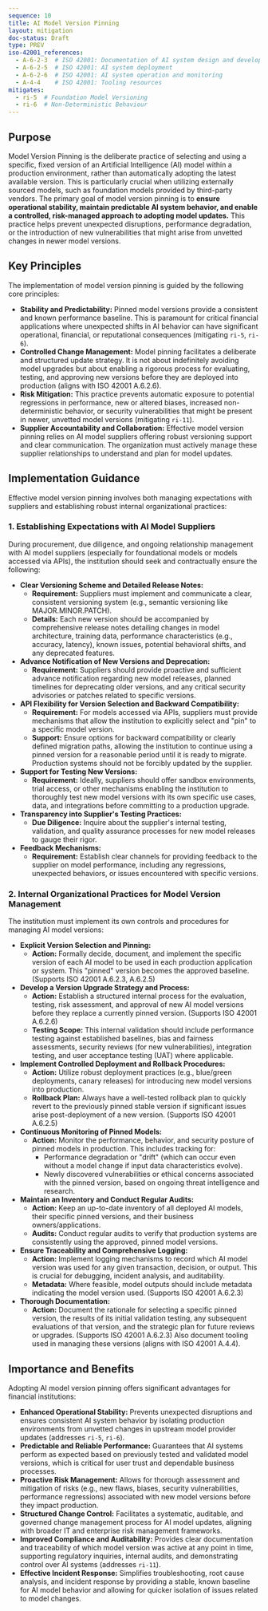 ```yaml
---
sequence: 10
title: AI Model Version Pinning
layout: mitigation
doc-status: Draft
type: PREV
iso-42001_references:
  - A-6-2-3  # ISO 42001: Documentation of AI system design and development
  - A-6-2-5  # ISO 42001: AI system deployment
  - A-6-2-6  # ISO 42001: AI system operation and monitoring
  - A-4-4    # ISO 42001: Tooling resources
mitigates:
  - ri-5  # Foundation Model Versioning
  - ri-6  # Non-Deterministic Behaviour
---
```


## Purpose

Model Version Pinning is the deliberate practice of selecting and using a specific, fixed version of an Artificial Intelligence (AI) model within a production environment, rather than automatically adopting the latest available version. This is particularly crucial when utilizing externally sourced models, such as foundation models provided by third-party vendors. The primary goal of model version pinning is to **ensure operational stability, maintain predictable AI system behavior, and enable a controlled, risk-managed approach to adopting model updates.** This practice helps prevent unexpected disruptions, performance degradation, or the introduction of new vulnerabilities that might arise from unvetted changes in newer model versions.

## Key Principles

The implementation of model version pinning is guided by the following core principles:

* **Stability and Predictability:** Pinned model versions provide a consistent and known performance baseline. This is paramount for critical financial applications where unexpected shifts in AI behavior can have significant operational, financial, or reputational consequences (mitigating `ri-5`, `ri-6`).
* **Controlled Change Management:** Model pinning facilitates a deliberate and structured update strategy. It is not about indefinitely avoiding model upgrades but about enabling a rigorous process for evaluating, testing, and approving new versions before they are deployed into production (aligns with ISO 42001 A.6.2.6).
* **Risk Mitigation:** This practice prevents automatic exposure to potential regressions in performance, new or altered biases, increased non-deterministic behavior, or security vulnerabilities that might be present in newer, unvetted model versions (mitigating `ri-11`).
* **Supplier Accountability and Collaboration:** Effective model version pinning relies on AI model suppliers offering robust versioning support and clear communication. The organization must actively manage these supplier relationships to understand and plan for model updates.

## Implementation Guidance

Effective model version pinning involves both managing expectations with suppliers and establishing robust internal organizational practices:

### 1. Establishing Expectations with AI Model Suppliers
During procurement, due diligence, and ongoing relationship management with AI model suppliers (especially for foundational models or models accessed via APIs), the institution should seek and contractually ensure the following:

* **Clear Versioning Scheme and Detailed Release Notes:**
    * **Requirement:** Suppliers must implement and communicate a clear, consistent versioning system (e.g., semantic versioning like MAJOR.MINOR.PATCH).
    * **Details:** Each new version should be accompanied by comprehensive release notes detailing changes in model architecture, training data, performance characteristics (e.g., accuracy, latency), known issues, potential behavioral shifts, and any deprecated features.
* **Advance Notification of New Versions and Deprecation:**
    * **Requirement:** Suppliers should provide proactive and sufficient advance notification regarding new model releases, planned timelines for deprecating older versions, and any critical security advisories or patches related to specific versions.
* **API Flexibility for Version Selection and Backward Compatibility:**
    * **Requirement:** For models accessed via APIs, suppliers must provide mechanisms that allow the institution to explicitly select and "pin" to a specific model version.
    * **Support:** Ensure options for backward compatibility or clearly defined migration paths, allowing the institution to continue using a pinned version for a reasonable period until it is ready to migrate. Production systems should not be forcibly updated by the supplier.
* **Support for Testing New Versions:**
    * **Requirement:** Ideally, suppliers should offer sandbox environments, trial access, or other mechanisms enabling the institution to thoroughly test new model versions with its own specific use cases, data, and integrations before committing to a production upgrade.
* **Transparency into Supplier's Testing Practices:**
    * **Due Diligence:** Inquire about the supplier's internal testing, validation, and quality assurance processes for new model releases to gauge their rigor.
* **Feedback Mechanisms:**
    * **Requirement:** Establish clear channels for providing feedback to the supplier on model performance, including any regressions, unexpected behaviors, or issues encountered with specific versions.

### 2. Internal Organizational Practices for Model Version Management
The institution must implement its own controls and procedures for managing AI model versions:

* **Explicit Version Selection and Pinning:**
    * **Action:** Formally decide, document, and implement the specific version of each AI model to be used in each production application or system. This "pinned" version becomes the approved baseline. (Supports ISO 42001 A.6.2.3, A.6.2.5)
* **Develop a Version Upgrade Strategy and Process:**
    * **Action:** Establish a structured internal process for the evaluation, testing, risk assessment, and approval of new AI model versions before they replace a currently pinned version. (Supports ISO 42001 A.6.2.6)
    * **Testing Scope:** This internal validation should include performance testing against established baselines, bias and fairness assessments, security reviews (for new vulnerabilities), integration testing, and user acceptance testing (UAT) where applicable.
* **Implement Controlled Deployment and Rollback Procedures:**
    * **Action:** Utilize robust deployment practices (e.g., blue/green deployments, canary releases) for introducing new model versions into production.
    * **Rollback Plan:** Always have a well-tested rollback plan to quickly revert to the previously pinned stable version if significant issues arise post-deployment of a new version. (Supports ISO 42001 A.6.2.5)
* **Continuous Monitoring of Pinned Models:**
    * **Action:** Monitor the performance, behavior, and security posture of pinned models in production. This includes tracking for:
        * Performance degradation or "drift" (which can occur even without a model change if input data characteristics evolve).
        * Newly discovered vulnerabilities or ethical concerns associated with the pinned version, based on ongoing threat intelligence and research.
* **Maintain an Inventory and Conduct Regular Audits:**
    * **Action:** Keep an up-to-date inventory of all deployed AI models, their specific pinned versions, and their business owners/applications.
    * **Audits:** Conduct regular audits to verify that production systems are consistently using the approved, pinned model versions.
* **Ensure Traceability and Comprehensive Logging:**
    * **Action:** Implement logging mechanisms to record which AI model version was used for any given transaction, decision, or output. This is crucial for debugging, incident analysis, and auditability.
    * **Metadata:** Where feasible, model outputs should include metadata indicating the model version used. (Supports ISO 42001 A.6.2.3)
* **Thorough Documentation:**
    * **Action:** Document the rationale for selecting a specific pinned version, the results of its initial validation testing, any subsequent evaluations of that version, and the strategic plan for future reviews or upgrades. (Supports ISO 42001 A.6.2.3) Also document tooling used in managing these versions (aligns with ISO 42001 A.4.4).

## Importance and Benefits

Adopting AI model version pinning offers significant advantages for financial institutions:

* **Enhanced Operational Stability:** Prevents unexpected disruptions and ensures consistent AI system behavior by isolating production environments from unvetted changes in upstream model provider updates (addresses `ri-5`, `ri-6`).
* **Predictable and Reliable Performance:** Guarantees that AI systems perform as expected based on previously tested and validated model versions, which is critical for user trust and dependable business processes.
* **Proactive Risk Management:** Allows for thorough assessment and mitigation of risks (e.g., new flaws, biases, security vulnerabilities, performance regressions) associated with new model versions before they impact production.
* **Structured Change Control:** Facilitates a systematic, auditable, and governed change management process for AI model updates, aligning with broader IT and enterprise risk management frameworks.
* **Improved Compliance and Auditability:** Provides clear documentation and traceability of which model version was active at any point in time, supporting regulatory inquiries, internal audits, and demonstrating control over AI systems (addresses `ri-11`).
* **Effective Incident Response:** Simplifies troubleshooting, root cause analysis, and incident response by providing a stable, known baseline for AI model behavior and allowing for quicker isolation of issues related to model changes.
